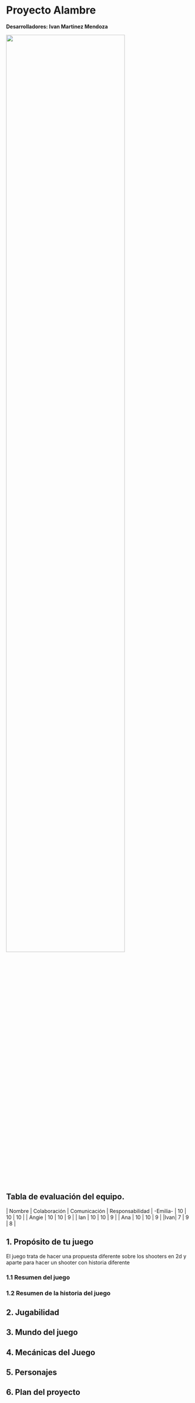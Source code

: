 # Proyecto Alambre
 
**Desarrolladores:
    Ivan Martinez Mendoza**

[Emilia Elizabeth Lopez Martinez
Ian Karol Flores Lopez
Norma Angelica Tejeda Sandoval
Maryan Cabrera Arevalo
Ivan Martinez Mendoza]: # 


[Añade una imagen de tu juego.]: #

<img src="imagen.jpg" width="80%" height="Auto">

## Tabla de evaluación del equipo.

| Nombre | Colaboración | Comunicación | Responsabilidad
| -Emilia- | 10 | 10 | 10 | 
| Angie | 10 | 10 | 9 | 
| Ian | 10 | 10 | 9 | 
| Ana | 10 | 10 | 9 |
|Ivan| 7 | 9 | 8 |

## 1. Propósito de tu juego

El juego trata de hacer una propuesta diferente sobre los shooters en 2d y aparte para hacer un shooter con historia diferente

### 1.1 Resumen del juego

[El Juego Trata sobre una estudiante de universidad en la cual a mitad de un examen se escucha una explosion y se da cuenta que aliens estan invadiendo su escuela y tiene que encontrar la manera de defender su escuela y sus amigos para asi lograr repeler la invasion del planeta.]: # 

### 1.2 Resumen de la historia del juego

[El personaje principal es una chica algo destraida que tiene una mente muy creativa y que a veces le gusta divagar, y, junto con sus amigos, les gusta escribir historias por hobbie y se consideran un grupo creativo, y es una chica comun y corriente, pero todo cambia aquel dia de examen]: # 


## 2. Jugabilidad

[para ser lo mas accesible posible, se puede disparar con el teclado o jugar con control, pero recomendamos jugar con teclado y mouse
    las teclas wasd: se utilizan para moverse
    el espacio es para atacar
    esc es para poner pausa
    con el mouse se mueve el arma para disparar
    con el clic izq se puede disparar tambien ]: # 

## 3. Mundo del juego

[el mundo del juego se basa en la universidad actual en la que estudiamos pero en 8bit y estilizada para una invasion alienigena, los aliens provienen de una galaxia alejada como andromeda y estan en la tierra para extraer todo el carbono de la tierra]: # 

## 4. Mecánicas del Juego

[disparos
menu de pausa
menu de inicio
sistema de inventario
sistema de acompañantes
sistema de misiones y juego libre o
sistema de multijugador
sistema de raids
y varios modos de juego multijugador]: # 

## 5. Personajes

[TBD]: # 

## 6. Plan del proyecto

[https://docs.google.com/spreadsheets/d/1d7LdtlTzF3XnjNo1O4tWNSLOyau9JkzH/edit?gid=1183082943#gid=1183082943]: # 


